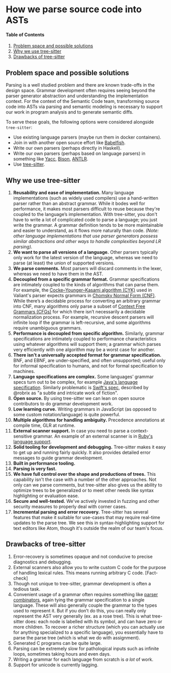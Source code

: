 # How we parse source code into ASTs

#### Table of Contents
1. [Problem space and possible solutions](#problem-space-and-possible-solutions)
2. [Why we use tree-sitter](#why-we-use-tree-sitter)
3. [Drawbacks of tree-sitter](#drawbacks-of-tree-sitter)

## Problem space and possible solutions

Parsing is a well studied problem and there are known trade-offs in the design space. Grammar development often requires seeing beyond the parser generator abstraction and understanding the implementation context. For the context of the Semantic Code team, transforming source code into ASTs via parsing and semantic modeling is necessary to support our work in program analysis and to generate semantic diffs.

To serve these goals, the following options were considered alongside `tree-sitter`:

- Use existing language parsers (maybe run them in docker containers).
- Join in with another open source effort like [Babelfish](https://doc.bblf.sh/).
- Write our own parsers (perhaps directly in Haskell).
- Write our own parsers (perhaps based on language parsers) in something like [Yacc](https://en.wikipedia.org/wiki/Yacc), [Bison](https://www.gnu.org/software/bison/), [ANTLR](http://www.antlr.org/).
- Use [tree-sitter](https://github.com/tree-sitter/tree-sitter).

## Why we use tree-sitter

1. **Reusability and ease of implementation.** Many language implementations (such as widely used compilers) use a hand-written parser rather than an abstract grammar. While it bodes well for performance, it makes most parsers difficult to reuse because they're coupled to the language’s implementation. With tree-sitter, you don't have to write a lot of complicated code to parse a language; you just write the grammar. A grammar definition tends to be more maintainable and easier to understand, as it flows more naturally than code. _(Note: other language implementations that use parser generators possess similar abstractions and other ways to handle complexities beyond LR parsing)._
2. **We want to parse all versions of a language.** Other parsers typically only work for the latest version of the language, whereas we need to parse (at least) the union of supported versions.
3. **We parse comments.** Most parsers will discard comments in the lexer, whereas we need to have them in the AST.
4. **Decoupled from a specific grammar format.** Grammar specifications are intimately coupled to the kinds of algorithms that can parse them. For example, the [Cocke–Younger–Kasami algorithm (CYK)](https://en.wikipedia.org/wiki/CYK_algorithm) used in Valiant's parser expects grammars in [Chomsky Normal Form (CNF)](https://en.wikipedia.org/wiki/Chomsky_normal_form). While there’s a decidable process for converting an arbitrary grammar into CNF, many algorithms only parse a subset of [Context Free Grammars (CFGs)](https://en.wikipedia.org/wiki/Context-free_grammar) for which there isn’t necessarily a decidable normalization process. For example, recursive descent parsers will infinite loop if the grammar is left-recursive, and some algorithms require unambiguous grammars.
5. **Performance is decoupled from specific algorithm.** Similarly, grammar specifications are intimately coupled to performance characteristics using whatever algorithms will support them; a grammar which parses very efficiently with one algorithm may be a worst case for another.
6. **There isn’t a universally accepted format for grammar specification.** BNF, and EBNF, are under-specified, and often unsupported; useful only for informal specification to humans, and not for formal specification to machines.
7. **Language specifications are complex.** Some languages’ grammar specs turn out to be complex, for example [Java's language specification](https://docs.oracle.com/javase/specs/jls/se9/html/index.html). Similarly problematic is [Swift's spec](https://docs.swift.org/swift-book/documentation/the-swift-programming-language/thebasics/), described by @robrix as "a subtle and intricate work of fiction".
8. **Open source.** By using tree-sitter we can lean on open source contributors to do grammar development work.
9. **Low learning curve.** Writing grammars in JavaScript (as opposed to some custom notation/language) is quite powerful.
10. **Multiple algorithms for handling ambiguity.** Precedence annotations at compile time, GLR at runtime.
11. **External scanner support.** In case you need to parse a context-sensitive grammar. An example of an external scanner is in [Ruby's language support](https://github.com/tree-sitter/tree-sitter-ruby/blob/master/src/scanner.c).
12. **Solid tooling for development and debugging.** Tree-sitter makes it easy to get up and running fairly quickly. It also provides detailed error messages to guide grammar development.
13. **Built in performance tooling.**
14. **Parsing is very fast.**
15. **We have full control over the shape and productions of trees.** This capability isn't the case with a number of the other approaches. Not only can we parse comments, but tree-sitter also gives us the ability to optimize trees to be generalized or to meet other needs like syntax highlighting or evaluation ease.
16. **Secure and well-tested.** We've actively invested in fuzzing and other security measures to properly deal with corner cases.
17. **Incremental parsing and error recovery.** Tree-sitter has several features that make it suitable for use-cases that may require real-time updates to the parse tree. We see this in syntax-highlighting support for text editors like Atom, though it's outside the realm of our team's focus.

## Drawbacks of tree-sitter

1. Error-recovery is sometimes opaque and not conducive to precise diagnostics and debugging.
2. External scanners also allow you to write custom C code for the purpose of handling lexical rules. This means running arbitrary C code. [Fact-check]
4. Though not unique to tree-sitter, grammar development is often a tedious task.
5. Convenient usage of a grammar often requires something like [parser combinators](https://en.wikipedia.org/wiki/Parser_combinator), again tying the grammar specification to a single language. These will also generally couple the grammar to the types used to represent it. But if you don’t do this, you can really only represent the AST very generally (ex. as a rose tree). This is what tree-sitter does: each node is labelled with its symbol, and can have zero or more children. To recover a richer structure (which you can actually use for anything specialized to a specific language), you essentially have to parse the parse tree (which is what we do with assignment).
6. Generated C programs can be quite large.
7. Parsing can be extremely slow for pathological inputs such as infinite loops, sometimes taking hours and even days.
8. Writing a grammar for each language from scratch is _a lot_ of work.
9. Support for unicode is currently lagging.
